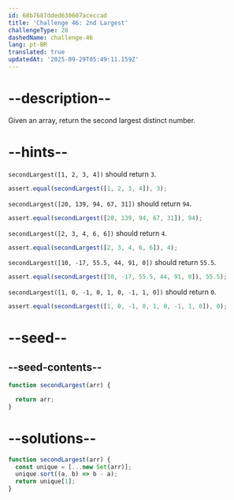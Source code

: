 ```yaml
---
id: 68b7687dded630607aceccad
title: 'Challenge 46: 2nd Largest'
challengeType: 28
dashedName: challenge-46
lang: pt-BR
translated: true
updatedAt: '2025-09-29T05:49:11.159Z'
---
```


# --description--

Given an array, return the second largest distinct number.

# --hints--

`secondLargest([1, 2, 3, 4])` should return `3`.

```js
assert.equal(secondLargest([1, 2, 3, 4]), 3);
```

`secondLargest([20, 139, 94, 67, 31])` should return `94`.

```js
assert.equal(secondLargest([20, 139, 94, 67, 31]), 94);
```

`secondLargest([2, 3, 4, 6, 6])` should return `4`.

```js
assert.equal(secondLargest([2, 3, 4, 6, 6]), 4);
```

`secondLargest([10, -17, 55.5, 44, 91, 0])` should return `55.5`.

```js
assert.equal(secondLargest([10, -17, 55.5, 44, 91, 0]), 55.5);
```

`secondLargest([1, 0, -1, 0, 1, 0, -1, 1, 0])` should return `0`.

```js
assert.equal(secondLargest([1, 0, -1, 0, 1, 0, -1, 1, 0]), 0);
```

# --seed--

## --seed-contents--

```js
function secondLargest(arr) {

  return arr;
}
```

# --solutions--

```js
function secondLargest(arr) {
  const unique = [...new Set(arr)];
  unique.sort((a, b) => b - a);
  return unique[1];
}
```

